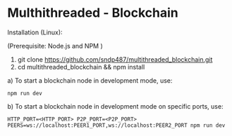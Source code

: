 Multhithreaded - Blockchain
===========================

Installation (Linux):

(Prerequisite: Node.js and NPM )
1) git clone https://github.com/sndp487/multithreaded_blockchain.git
2) cd multithreaded_blockchain && npm install 

a) To start a blockchain node in development mode, use:

    npm run dev 

b) To start a blockchain node in development mode on specific ports, use:

    HTTP_PORT=<HTTP_PORT> P2P_PORT=<P2P_PORT> PEERS=ws://localhost:PEER1_PORT,ws://localhost:PEER2_PORT npm run dev

